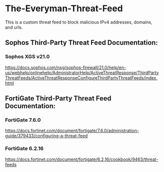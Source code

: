 # The-Everyman-Threat-Feed
This is a custom threat feed to block malicious IPv4 addresses, domains, and urls.

## Sophos Third-Party Threat Feed Documentation:
### Sophos XGS v21.0
https://docs.sophos.com/nsg/sophos-firewall/21.0/help/en-us/webhelp/onlinehelp/AdministratorHelp/ActiveThreatResponse/ThirdPartyThreatFeeds/ActiveThreatResponseConfigureThirdPartyThreatFeeds/index.html

## FortiGate Third-Party Threat Feed Documentation:
### FortiGate 7.6.0
https://docs.fortinet.com/document/fortigate/7.6.0/administration-guide/379433/configuring-a-threat-feed

### FortiGate 6.2.16
https://docs.fortinet.com/document/fortigate/6.2.16/cookbook/9463/threat-feeds
